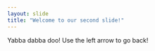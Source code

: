 ```yaml
---
layout: slide
title: "Welcome to our second slide!"
---
```

Yabba dabba doo!
Use the left arrow to go back!
